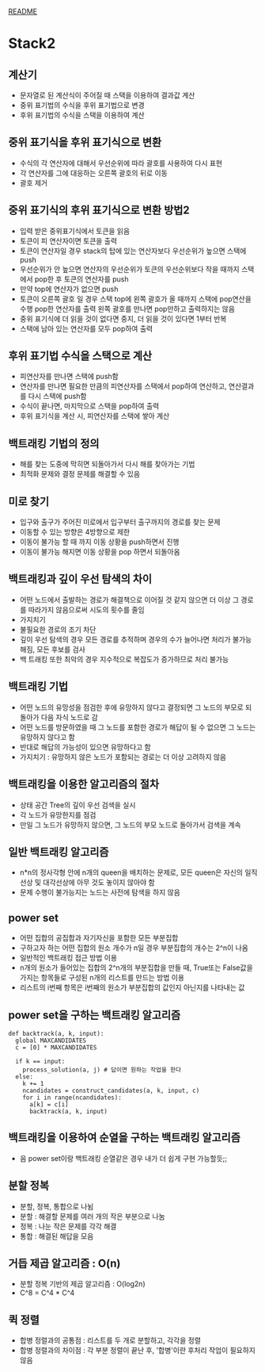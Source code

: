 [README](../README.md)

# Stack2

## 계산기
- 문자열로 된 계산식이 주어질 때 스택을 이용하여 결과값 계산
- 중위 표기법의 수식을 후위 표기법으로 변경
- 후위 표기법의 수식을 스택을 이용하여 계산

## 중위 표기식을 후위 표기식으로 변환
- 수식의 각 연산자에 대해서 우선순위에 따라 괄호를 사용하여 다시 표현
- 각 연산자를 그에 대응하는 오른쪽 괄호의 뒤로 이동
- 괄호 제거

## 중위 표기식의 후위 표기식으로 변환 방법2
- 입력 받은 중위표기식에서 토큰을 읽음
- 토큰이 피 연산자이면 토큰을 출력
- 토큰이 연산자일 경우 stack의 탑에 있는 연산자보다 우선순위가 높으면 스택에 push
- 우선순위가 안 높으면 연산자의 우선순위가 토큰의 우선순위보다 작을 때까지 스택에서 pop한 후 토큰의 연산자를 push
- 만약 top에 연산자가 없으면 push
- 토큰이 오른쪽 괄호 일 경우 스택 top에 왼쪽 괄호가 올 때까지 스택에 pop연산을 수행 pop한 연산자를 출력 왼쪽 괄호를 만나면 pop만하고 출력하지는 않음
- 중위 표기식에 더 읽을 것이 없다면 중지, 더 읽을 것이 있다면 1부터 반복
- 스택에 남아 있는 연산자를 모두 pop하여 출력

## 후위 표기법 수식을 스택으로 계산
- 피연산자를 만나면 스택에 push함
- 연산자를 만나면 필요한 만큼의 피연산자를 스택에서 pop하여 연산하고, 연산결과를 다시 스택에 push함
- 수식이 끝나면, 마지막으로 스택을 pop하여 출력
- 후위 표기식을 계산 시, 피연산자를 스택에 쌓아 계산

## 백트래킹 기법의 정의
- 해를 찾는 도중에 막히면 되돌아가서 다시 해를 찾아가는 기법
- 최적화 문제와 결정 문제를 해결할 수 있음

## 미로 찾기
- 입구와 출구가 주어진 미로에서 입구부터 출구까지의 경로를 찾는 문제
- 이동할 수 있는 방향은 4방향으로 제한
- 이동이 불가능 할 때 까지 이동 상황을 push하면서 진행
- 이동이 불가능 해지면 이동 상황을 pop 하면서 되돌아옴

## 백트래킹과 깊이 우선 탐색의 차이
- 어떤 노드에서 출발하는 경로가 해결책으로 이어질 것 같지 않으면 더 이상 그 경로를 따라가지 않음으로써 시도의 횟수를 줄임
- 가지치기
- 불필요한 경로의 조기 차단
- 깊이 우선 탐색의 경우 모든 경로를 추적하며 경우의 수가 늘어나면 처리가 불가능해짐, 모든 후보를 검사
- 백 트래킹 또한 최악의 경우 지수적으로 복잡도가 증가하므로 처리 불가능

## 백트래킹 기법
- 어떤 노드의 유망성을 점검한 후에 유망하지 않다고 결정되면 그 노드의 부모로 되돌아가 다음 자식 노드로 감
- 어떤 노드를 방문하였을 때 그 노드를 포함한 경로가 해답이 될 수 없으면 그 노드는 유망하지 않다고 함
- 반대로 해답의 가능성이 있으면 유망하다고 함
- 가지치기 : 유망하지 않은 노드가 포함되는 경로는 더 이상 고려하지 않음

## 백트래킹을 이용한 알고리즘의 절차
- 상태 공간 Tree의 깊이 우선 검색을 실시
- 각 노드가 유망한지를 점검
- 만일 그 노드가 유망하지 않으면, 그 노드의 부모 노드로 돌아가서 검색을 계속

## 일반 백트래킹 알고리즘
- n*n의 정사각형 안에 n개의 queen을 배치하는 문제로, 모든 queen은 자신의 일직선상 및 대각선상에 아무 것도 놓이지 않아야 함
- 문제 수행이 불가능지는 노드는 사전에 탐색을 하지 않음

## power set
- 어떤 집합의 공집합과 자기자신을 포함한 모든 부분집합
- 구하고자 하는 어떤 집합의 원소 개수가 n일 경우 부분집합의 개수는 2^n이 나옴
- 일반적인 백트래킹 접근 방법 이용
- n개의 원소가 들어있는 집합의 2^n개의 부분집합을 만들 때, True또는 False값을 가지는 항목들로 구성된 n개의 리스트를 만드는 방법 이용
- 리스트의 i번째 항목은 i번째의 원소가 부분집합의 값인지 아닌지를 나타내는 값

## power set을 구하는 백트래킹 알고리즘
```
def backtrack(a, k, input):
  global MAXCANDIDATES
  c = [0] * MAXCANDIDATES

  if k == input:
    process_solution(a, j) # 답이면 원하는 작업을 한다
  else:
    k += 1
    ncandidates = construct_candidates(a, k, input, c)
    for i in range(ncandidates):
      a[k] = c[i]
      backtrack(a, k, input)
```

## 백트래킹을 이용하여 순열을 구하는 백트래킹 알고리즘
- 음 power set이랑 백트래킹 순열같은 경우 내가 더 쉽게 구현 가능할듯;;

## 분할 정복
- 분할, 정복, 통합으로 나뉨
- 분할 : 해결할 문제를 여러 개의 작은 부분으로 나눔
- 정복 : 나눈 작은 문제를 각각 해결
- 통합 : 해결된 해답을 모음

## 거듭 제곱 알고리즘 : O(n)
- 분할 정복 기반의 제곱 알고리즘 : O(log2n)
- C^8 = C^4 * C^4

## 퀵 정렬
- 합병 정렬과의 공통점 : 리스트를 두 개로 분할하고, 각각을 정렬
- 합병 정렬과의 차이점 : 각 부분 정렬이 끝난 후, '합병'이란 후처리 작업이 필요하지 않음
